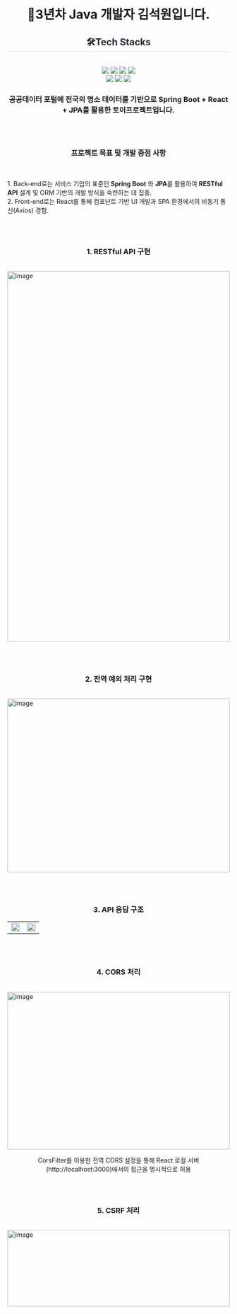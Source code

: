 <h1 align="center">👋3년차 Java 개발자 김석원입니다.</h1>
<div align= "center">
    <h2 align="center" style="border-bottom: 1px solid #d8dee4; color: #282d33;">🛠️Tech Stacks</h2><br> 
    <div style="margin: 0 auto; align="center"> <img src="https://img.shields.io/badge/Git-F05032?style=for-the-badge&logo=Git&logoColor=white">
          <img src="https://img.shields.io/badge/HTML5-E34F26?style=for-the-badge&logo=HTML5&logoColor=white">
          <img src="https://img.shields.io/badge/Java-007396?style=for-the-badge&logo=Java&logoColor=white">
          <img src="https://img.shields.io/badge/Javascript-F7DF1E?style=for-the-badge&logo=Javascript&logoColor=white">
          <br/><img src="https://img.shields.io/badge/MariaDB-003545?style=for-the-badge&logo=MariaDB&logoColor=white">
          <img src="https://img.shields.io/badge/React-61DAFB?style=for-the-badge&logo=React&logoColor=white">
          <img src="https://img.shields.io/badge/Spring-6DB33F?style=for-the-badge&logo=Spring&logoColor=white">
    </div>
</div>

<h3 align="center">공공데이터 포털에 전국의 명소 데이터를 기반으로 Spring Boot + React + JPA를 활용한 토이프로젝트입니다.</h3>


<br><br>

<h3 align="center">프로젝트 목표 및 개발 중점 사항</h3><br>
<p align="left">
    1. Back-end로는 서비스 기업의 표준인 <strong>Spring Boot</strong> 와 <strong>JPA</strong>를 활용하여 <strong>RESTful API</strong> 설계 및 ORM 기반의 개발 방식을 숙련하는 데 집중.<br>
    2. Front-end로는 React를 통해 컴포넌트 기반 UI 개발과 SPA 환경에서의 비동기 통신(Axios) 경험.
</p>

<br><br>

<h3 align="center">1. RESTful API 구현</h3><br>
<img style="width: 100%;" height="838" alt="image" src="https://github.com/user-attachments/assets/14eabecd-dfe9-4c8e-817f-03943ca4b7fa" />

<br><br>

<h3 align="center">2. 전역 예외 처리 구현</h3><br>
<img style="width: 100%;" height="393" alt="image" src="https://github.com/user-attachments/assets/ebd5174d-8c14-44a3-9db0-a8439f37db2e" />

<br><br>

<h3 align="center">3. API 응답 구조</h3>
<table>
  <tr>
    <td width="50%">
      <img src="https://github.com/user-attachments/assets/6516dbda-09dd-40de-8d99-9c873d377525" style="width: 100%;"/>      
    </td>
    <td width="50%">
      <img src="https://github.com/user-attachments/assets/40c5b5e2-e473-4e90-8697-87b2f4e13dc5" style="width: 100%;"/>
    </td>
  </tr>
</table>

<br><br>

<h3 align="center">4. CORS 처리</h3><br>
<img style="width: 100%;" height="356" alt="image" src="https://github.com/user-attachments/assets/8ae6c16d-2eb4-426a-ba81-f944f863df1b" />

<p align="center">
   CorsFilter를 이용한 전역 CORS 설정을 통해 React 로컬 서버(http://localhost:3000)에서의 접근을 명시적으로 허용
</p>

<br><br>

<h3 align="center">5. CSRF 처리</h3><br>
<img style="width: 100%;" height="173" alt="image" src="https://github.com/user-attachments/assets/bd74a18b-555c-4156-bd0f-5c39199645aa" />





    
    
    
